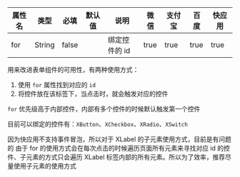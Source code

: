 | 属性名 | 类型 | 必填 | 默认值 | 说明 | 微信 | 支付宝 | 百度 | 快应用 |
| --- | --- | --- | --- | --- | --- | --- | --- | --- |
| for | String | false | | 绑定控件的 id | true | true | true | true |

用来改进表单组件的可用性，有两种使用方式：
1. 使用 `for` 属性找到对应的 `id`
2. 将控件放在该标签下，当点击时，就会触发对应的控件

`for` 优先级高于内部控件，内部有多个控件的时候默认触发第一个控件

目前可以绑定的控件有：`XButton`、`XCheckbox`、`XRadio`、`XSwitch`

因为快应用不支持事件冒泡，所以对于 XLabel 的子元素使用方式，目前是有问题的
由于 for 的使用方式会在每次点击的时候遍历页面所有元素来寻找对应 id 的控件、子元素的方式只会遍历 XLabel 标签内部的所有元素。所以为了效率，推荐尽量使用子元素的使用方式
